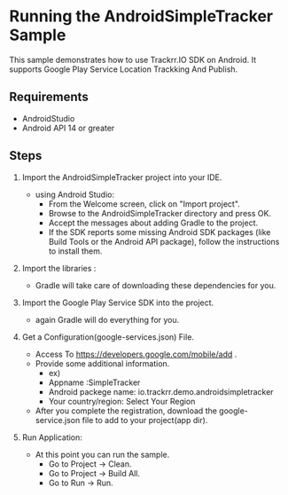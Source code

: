 Running the AndroidSimpleTracker Sample
============================================
This sample demonstrates how to use Trackrr.IO SDK on Android. It supports Google Play Service Location Trackking And Publish.

## Requirements

* AndroidStudio
* Android API 14 or greater

## Steps

1. Import the AndroidSimpleTracker project into your IDE.
   - using Android Studio:
      * From the Welcome screen, click on "Import project".
      * Browse to the AndroidSimpleTracker directory and press OK.
	  * Accept the messages about adding Gradle to the project.
	  * If the SDK reports some missing Android SDK packages (like Build Tools or the Android API package), follow the instructions to install them.
	  
2. Import the libraries :
   - Gradle will take care of downloading these dependencies for you.

3. Import the Google Play Service SDK into the project.
   - again Gradle will do everything for you.

4. Get a Configuration(google-services.json) File.
   - Access To https://developers.google.com/mobile/add .
   - Provide some additional information.
       - ex) 
       - Appname :SimpleTracker
       - Android packege name: io.trackrr.demo.androidsimpletracker
       - Your country/region: Select Your Region
   - After you complete the registration, download the google-service.json file to add to your project(app dir).

5. Run Application:
   * At this point you can run the sample.
     + Go to Project ->  Clean.
     + Go to Project ->  Build All.
     + Go to Run -> Run.

